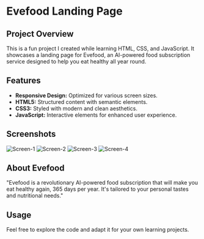 # Evefood Landing Page

## Project Overview

This is a fun project I created while learning HTML, CSS, and JavaScript. It showcases a landing page for Evefood, an AI-powered food subscription service designed to help you eat healthy all year round. 

## Features

- **Responsive Design:** Optimized for various screen sizes.
- **HTML5:** Structured content with semantic elements.
- **CSS3:** Styled with modern and clean aesthetics.
- **JavaScript:** Interactive elements for enhanced user experience.

## Screenshots
![Screen-1](https://github.com/user-attachments/assets/311a941b-ab86-4854-bb2c-c877ea87072f)
![Screen-2](https://github.com/user-attachments/assets/b6292851-4732-4a50-a13c-5be898fb57aa)
![Screen-3](https://github.com/user-attachments/assets/a6b4dbcb-45f7-45b1-8cd9-86643e924c40)
![Screen-4](https://github.com/user-attachments/assets/54a206e6-2f6b-4031-81e7-a27955a28378)

## About Evefood

"Evefood is a revolutionary AI-powered food subscription that will make you eat healthy again, 365 days per year. It's tailored to your personal tastes and nutritional needs."

## Usage

Feel free to explore the code and adapt it for your own learning projects.


